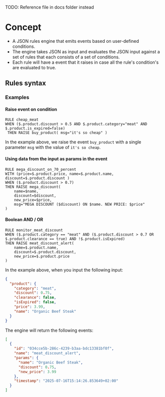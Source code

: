 TODO: Reference file in docs folder instead
# Concept
- A JSON rules engine that emits events based on user-defined conditions.
- The engine takes JSON as input and evaluates the JSON input against a set of rules that each consists of a set of conditions.
- Each rule will have a event that it raises in case all the rule's condition's are evaluated to true.


## Rules syntax

### Examples
#### Raise event on condition
```
RULE cheap_meat
WHEN ($.product.discount > 0.5 AND $.product.category="meat" AND $.product.is_expired=false)
 THEN RAISE buy_product( msg="it's so cheap" )
```
In the example above, we raise the event `buy_product` with a single parameter `msg` with the value of `it's so cheap`.

#### Using data from the input as params in the event
```
RULE mega_discount_on_70_percent
WITH (price=$.product.price, name=$.product.name, discount=$.product.discount ) 
WHEN ($.product.discount > 0.7)
THEN RAISE mega_discount(
    name=$name,
    discount=$discount,
    new_price=$price,
    msg="MEGA DISCOUNT ($discount) ON $name. NEW PRICE: $price"
)
```
#### Boolean AND / OR
```
RULE monitor_meat_discount
WHEN ($.product.category == "meat" AND ($.product.discount > 0.7 OR $.product.clearance == true) AND !$.product.isExpired)
THEN RAISE meat_discount_alert(
    name=$.product.name,
    discount=$.product.discount,
    new_price=$.product.price
)
```
In the example above, when you input the following input:
```json
{
  "product": {
    "category": "meat",
    "discount": 0.75,
    "clearance": false,
    "isExpired": false,
    "price": 3.99,
    "name": "Organic Beef Steak"
  }
}
```

The engine will return the following events:
```json
[
  {
    "id": "034cce5b-286c-4239-b3aa-bdc13381bf0f",
    "name": "meat_discount_alert",
    "params": {
      "name": "Organic Beef Steak",
      "discount": 0.75,
      "new_price": 3.99
    },
    "timestamp": "2025-07-16T15:14:26.853649+02:00"
  }
]
```
